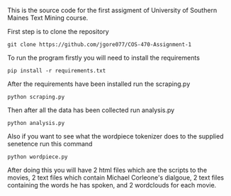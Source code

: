 This is the source code for the first assigment of University of Southern Maines Text Mining course.

First step is to clone the repository

```
git clone https://github.com/jgore077/COS-470-Assignment-1
```

To run the program firstly you will need to install the requirements
```
pip install -r requirements.txt
```
After the requirements have been installed run the scraping.py
```
python scraping.py
```

Then after all the data has been collected run analysis.py
```
python analysis.py
```
Also if you want to see what the wordpiece tokenizer does to the supplied senetence run this command
```
python wordpiece.py
```

After doing this you will have 2 html files which are the scripts to the movies, 2 text files which contain Michael Corleone's dialgoue, 2 text files containing the words he has spoken, and 2 wordclouds for each movie.
